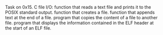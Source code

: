 Task on 0x15. C file I/O:
function that reads a text file and prints it to the POSIX standard output.
function that creates a file.
function that appends text at the end of a file.
program that copies the content of a file to another file.
program that displays the information contained in the ELF header at the start of an ELF file.
